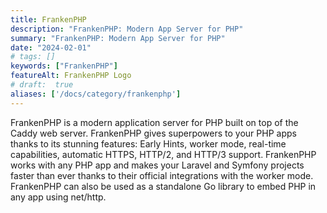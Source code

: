 ```yaml
---
title: FrankenPHP
description: "FrankenPHP: Modern App Server for PHP"
summary: "FrankenPHP: Modern App Server for PHP"
date: "2024-02-01"
# tags: []
keywords: ["FrankenPHP"]
featureAlt: FrankenPHP Logo
# draft:  true
aliases: ['/docs/category/frankenphp']
---
```


FrankenPHP is a modern application server for PHP built on top of the Caddy web server. 
FrankenPHP gives superpowers to your PHP apps thanks to its stunning features: Early Hints, worker mode, real-time capabilities, automatic HTTPS, HTTP/2, and HTTP/3 support.
FrankenPHP works with any PHP app and makes your Laravel and Symfony projects faster than ever thanks to their official integrations with the worker mode.
FrankenPHP can also be used as a standalone Go library to embed PHP in any app using net/http.